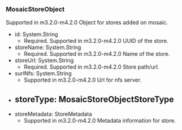 ### MosaicStoreObject
Supported in m3.2.0-m4.2.0
  Object for stores added on mosaic.

- id: System.String
  - Required. Supported in m3.2.0-m4.2.0
  UUID of the store.
- storeName: System.String
  - Required. Supported in m3.2.0-m4.2.0
  Name of the store.
- storeUrl: System.String
  - Required. Supported in m3.2.0-m4.2.0
  Store path/url.
- surlNfs: System.String
  - Supported in m3.2.0-m4.2.0
  Url for nfs server.
- storeType: MosaicStoreObjectStoreType
  - 
- storeMetadata: StoreMetadata
  - Supported in m3.2.0-m4.2.0
  Metadata information for store.
